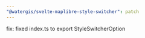 ```yaml
---
"@watergis/svelte-maplibre-style-switcher": patch
---
```


fix: fixed index.ts to export StyleSwitcherOption
